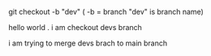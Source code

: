 git checkout -b "dev"    ( -b = branch  "dev" is branch name)


hello world .
i am checkout devs branch 

i am trying to merge devs brach to main branch